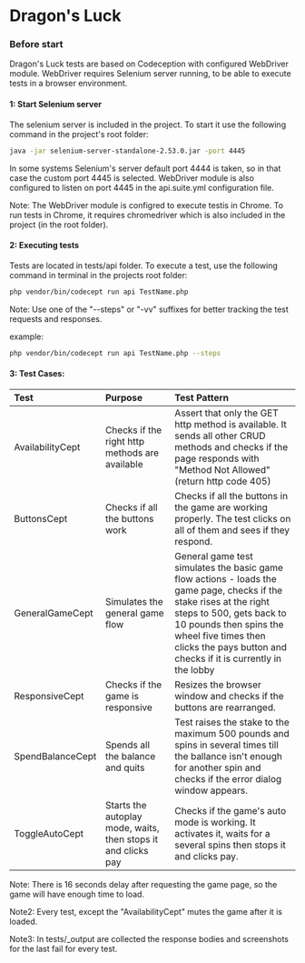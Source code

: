 # Dragon's Luck


### Before start

Dragon's Luck tests are based on Codeception with configured WebDriver module. WebDriver requires Selenium server running, to be able to execute tests in a browser environment.

#### 1: Start Selenium server
The selenium server is included in the project. To start it use the following command in the project's root folder:

```bash
java -jar selenium-server-standalone-2.53.0.jar -port 4445
```
In some systems Selenium's server default port 4444 is taken, so in that case the custom port 4445 is selected. WebDriver module is also configured to listen on port 4445 in the api.suite.yml configuration file.

Note:
The WebDriver module is configred to execute testis in Chrome. To run tests in Chrome, it requires chromedriver which is also included in the project (in the root folder).

#### 2: Executing tests

Tests are located in tests/api folder. To execute a test, use the following command in terminal in the projects root folder:

```bash
php vendor/bin/codecept run api TestName.php
```

Note:
Use one of the "--steps" or "-vv" suffixes for better tracking the test requests and responses.

example:

```bash
php vendor/bin/codecept run api TestName.php --steps
```

#### 3: Test Cases:

|Test|Purpose|Test Pattern|
|:---|:------|:----------|
|AvailabilityCept|Checks if the right http methods are available|Assert that only the GET http method is available. It sends all other CRUD methods and checks if the page responds with "Method Not Allowed" (return http code 405)|
|ButtonsCept|Checks if all the buttons work|Checks if all the buttons in the game are working properly. The test clicks on all of them and sees if they respond.|
|GeneralGameCept|Simulates the general game flow|General game test simulates the basic game flow actions - loads the game page, checks if the stake rises at the right steps to 500, gets back to 10 pounds then spins the wheel five times then clicks the pays button and checks if it is currently in the lobby|
|ResponsiveCept|Checks if the game is responsive|Resizes the browser window and checks if the buttons are rearranged.|
|SpendBalanceCept|Spends all the balance and quits|Test raises the stake to the maximum 500 pounds and spins in several times till the ballance isn't enough for another spin and checks if the error dialog window appears.|
|ToggleAutoCept|Starts the autoplay mode, waits, then stops it and clicks pay|Checks if the game's auto mode is working. It activates it, waits for a several spins then stops it and clicks pay.|

Note: There is 16 seconds delay after requesting the game page, so the game will have enough time to load.

Note2: Every test, except the "AvailabilityCept" mutes the game after it is 
loaded.

Note3: In tests/_output are collected the response bodies and screenshots for the last fail for every test.
